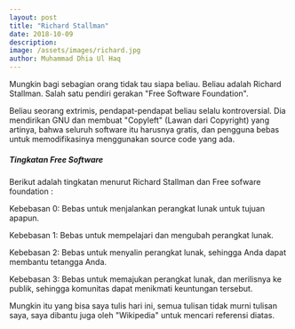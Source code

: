 ```yaml
---
layout: post
title: "Richard Stallman"
date: 2018-10-09
description: 
image: /assets/images/richard.jpg
author: Muhammad Dhia Ul Haq
---
```

Mungkin bagi sebagian orang tidak tau siapa beliau. Beliau adalah Richard Stallman. Salah satu pendiri gerakan "Free Software Foundation".

Beliau seorang extrimis, pendapat-pendapat beliau selalu kontroversial. Dia mendirikan GNU dan membuat "Copyleft" (Lawan dari Copyright) yang artinya, bahwa seluruh software itu harusnya gratis, dan pengguna bebas untuk memodifikasinya menggunakan source code yang ada.

##### Tingkatan Free Software

Berikut adalah tingkatan menurut Richard Stallman dan Free sofware foundation :
 
Kebebasan 0: Bebas untuk menjalankan perangkat lunak untuk tujuan apapun.

Kebebasan 1: Bebas untuk mempelajari dan mengubah perangkat lunak.

Kebebasan 2: Bebas untuk menyalin perangkat lunak, sehingga Anda dapat membantu tetangga Anda.

Kebebasan 3: Bebas untuk memajukan perangkat lunak, dan merilisnya ke publik, sehingga komunitas dapat menikmati keuntungan tersebut. 

Mungkin itu yang bisa saya tulis hari ini, semua tulisan tidak murni tulisan saya, saya dibantu juga oleh "Wikipedia" untuk mencari referensi diatas.
